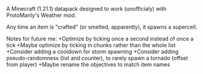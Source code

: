 A Minecraft (1.21.1) datapack designed to work (unofficialy) with ProtoManly's Weather mod.

Any time an item is "crafted" (or smelted, apparently), it spawns a supercell.

Notes for future me:
+Optimize by ticking once a second instead of once a tick
+Maybe optimize by ticking in chunks rather than the whole list
+Consider adding a cooldown for storm spawning
+Consider adding pseudo-randomness (list and counter), to rarely spawn a tornado (offset from player)
+Maybe rename the objectives to match item names
